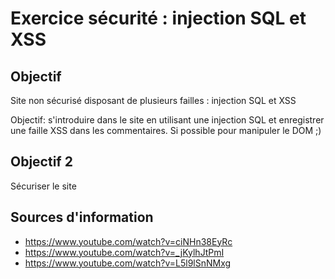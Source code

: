 # Exercice sécurité : injection SQL et XSS

## Objectif

Site non sécurisé disposant de plusieurs failles : injection SQL et XSS

Objectif: s'introduire dans le site en utilisant une injection SQL et enregistrer une faille XSS dans les commentaires. Si possible pour manipuler le DOM ;)

## Objectif 2

Sécuriser le site

## Sources d'information

- <https://www.youtube.com/watch?v=ciNHn38EyRc>
- <https://www.youtube.com/watch?v=_jKylhJtPmI>
- <https://www.youtube.com/watch?v=L5l9lSnNMxg>
